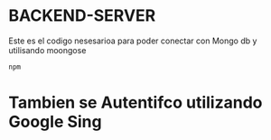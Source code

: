 # BACKEND-SERVER

Este es el codigo nesesarioa para poder conectar
con Mongo db y utilisando moongose


````
npm

```````

# Tambien se Autentifco utilizando Google Sing